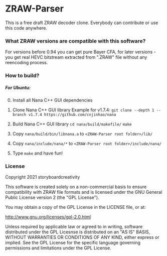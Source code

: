 # ZRAW-Parser

This is a free draft ZRAW decoder clone. Everybody can contribute or use this code anywhere.

### What ZRAW versions are compatible with this software?

For versions before 0.94 you can get pure Bayer CFA, for later versions - you get real HEVC bitstream extracted from ".ZRAW" file without any reencoding process.

### How to build?

##### For Ubuntu:

0. Install all Nana C++ GUI dependencies

1. Clone Nana C++ GUI library
Example for v1.7.4: `git clone --depth 1 --branch v1.7.4 https://github.com/cnjinhao/nana`

2. Build Nana C++ GUI library
`cd nana/build/makefile/`
`make`

3. Copy `nana/build/bin/libnana.a` to `<ZRAW-Parser root folder>/lib/`

4. Copy `nana/include/nana/*` to `<ZRAW-Parser root folder>/include/nana/`

5. Type `make` and have fun!

### License

Copyright 2021 storyboardcreativity

This software is created solely on a non-commercial basis to ensure compatibility with ZRAW file formats and is licensed under the GNU General Public License version 2 (the "GPL License").

You may obtain a copy of the GPL License in the LICENSE file, or at:

http://www.gnu.org/licenses/gpl-2.0.html

Unless required by applicable law or agreed to in writing, software distributed under the GPL Licesnse is distributed on an "AS IS" BASIS, WITHOUT WARRANTIES OR CONDITIONS OF ANY KIND, either express or implied. See the GPL License for the specific language governing permissions and limitations under the GPL License.
